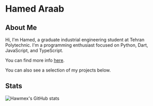 # Hamed Araab

## About Me

Hi, I'm Hamed, a graduate industrial engineering student at Tehran Polytechnic.
I'm a programming enthusiast focused on Python, Dart, JavaScript, and TypeScript.

You can find more info [here](https://hamedaraab.ir).

You can also see a selection of my projects below.

## Stats

![Hawmex's GitHub stats](https://github-readme-stats.vercel.app/api?username=Hawmex&show_icons=true&theme=tokyonight)
